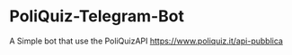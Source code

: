 # PoliQuiz-Telegram-Bot


A Simple bot that use the PoliQuizAPI https://www.poliquiz.it/api-pubblica
